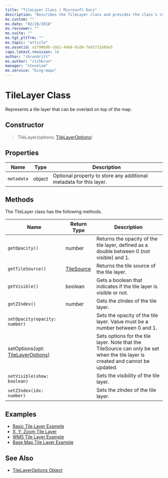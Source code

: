 ```yaml
---
title: "TileLayer Class | Microsoft Docs"
description: "Describes the TileLayer class and provides the class's constructor, properties, methods, examples, and additional references."
ms.custom: ""
ms.date: "02/28/2018"
ms.reviewer: ""
ms.suite: ""
ms.tgt_pltfrm: ""
ms.topic: "article"
ms.assetid: a1f906d0-cbb1-44b6-91d9-7e91731b89a5
caps.latest.revision: 10
author: "rbrundritt"
ms.author: "richbrun"
manager: "stevelom"
ms.service: "bing-maps"
---
```


# TileLayer Class

Represents a tile layer that can be overlaid on top of the map. 

## Constructor

> TileLayer(options: [TileLayerOptions](tilelayeroptions-object.md))

## Properties

Name               | Type             | Description
------------------ | ---------------- | -------------------------------
`metadata`         | object           | Optional property to store any additional metadata for this layer.

## Methods

The TileLayer class has the following methods.  

Name                        | Return Type      | Description
--------------------------- | ---------------- | ----------------------------
`getOpacity()`                | number           | Returns the opacity of the tile layer, defined as a double between 0 (not visible) and 1.
`getTileSource()`             | [TileSource](tilesource-class.md)       | Returns the tile source of the tile layer.
`getVisible()`                | boolean          | Gets a boolean that indicates if the tile layer is visible or not.
`getZIndex()`                 | number           | Gets the zIndex of the tile layer.
`setOpacity(opacity: number)`  |                  | Sets the opacity of the tile layer. Value must be a number between 0 and 1.
setOptions(opt: [TileLayerOptions](tilelayeroptions-object.md)) |            | Sets options for the tile layer. Note that the TileSource can only be set when the tile layer is created and cannot be updated.
`setVisible(show: boolean)`    |                  | Sets the visibility of the tile layer.
`setZIndex(idx: number)`       |                  | Sets the zIndex of the tile layer.

## Examples

  * [Basic Tile Layer Example](../map-control-concepts/layers/basic-tile-layer-example.md)
  * [X, Y, Zoom Tile Layer](../map-control-concepts/layers/x-y-zoom-tilelayer.md)
  * [WMS Tile Layer Example](../map-control-concepts/layers/wms-tile-layer-example.md)
  * [Base Map Tile Layer Example](../map-control-concepts/layers/base-map-tile-layer-example.md)

## See Also
  * [TileLayerOptions Object](tilelayeroptions-object.md) 
